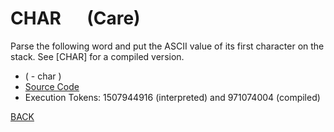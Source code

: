 # CHAR &emsp; (Care)
Parse the following word and put the ASCII value of its first character on the stack. See [CHAR] for a compiled version.
* ( - char )
* [Source Code](../words/core/Care.cs)
* Execution Tokens: 1507944916 (interpreted) and 971074004 (compiled)


[BACK](builtins.md#Care)
